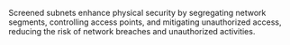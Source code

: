 Screened subnets enhance physical security by segregating network segments, controlling access points, and mitigating unauthorized access, reducing the risk of network breaches and unauthorized activities.
